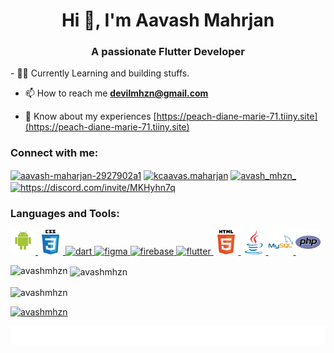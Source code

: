 <h1 align="center">Hi 👋, I'm Aavash Mahrjan</h1>
<h3 align="center">A passionate Flutter Developer</h3>
- 👷‍♂️ Currently Learning and building stuffs.

- 📫 How to reach me **devilmhzn@gmail.com**

- 📄 Know about my experiences [https://peach-diane-marie-71.tiiny.site](https://peach-diane-marie-71.tiiny.site)

<h3 align="left">Connect with me:</h3>
<p align="left">
<a href="https://linkedin.com/in/aavash-maharjan-2927902a1" target="blank"><img align="center" src="https://raw.githubusercontent.com/rahuldkjain/github-profile-readme-generator/master/src/images/icons/Social/linked-in-alt.svg" alt="aavash-maharjan-2927902a1" height="30" width="40" /></a>
<a href="https://fb.com/kcaavas.maharjan" target="blank"><img align="center" src="https://raw.githubusercontent.com/rahuldkjain/github-profile-readme-generator/master/src/images/icons/Social/facebook.svg" alt="kcaavas.maharjan" height="30" width="40" /></a>
<a href="https://instagram.com/avash_mhzn_" target="blank"><img align="center" src="https://raw.githubusercontent.com/rahuldkjain/github-profile-readme-generator/master/src/images/icons/Social/instagram.svg" alt="avash_mhzn_" height="30" width="40" /></a>
<a href="https://discord.gg/https://discord.com/invite/MKHyhn7q" target="blank"><img align="center" src="https://raw.githubusercontent.com/rahuldkjain/github-profile-readme-generator/master/src/images/icons/Social/discord.svg" alt="https://discord.com/invite/MKHyhn7q" height="30" width="40" /></a>
</p>

<h3 align="left">Languages and Tools:</h3>
<p align="left"> <a href="https://developer.android.com" target="_blank" rel="noreferrer"> <img src="https://raw.githubusercontent.com/devicons/devicon/master/icons/android/android-original-wordmark.svg" alt="android" width="40" height="40"/> </a> <a href="https://www.w3schools.com/css/" target="_blank" rel="noreferrer"> <img src="https://raw.githubusercontent.com/devicons/devicon/master/icons/css3/css3-original-wordmark.svg" alt="css3" width="40" height="40"/> </a> <a href="https://dart.dev" target="_blank" rel="noreferrer"> <img src="https://www.vectorlogo.zone/logos/dartlang/dartlang-icon.svg" alt="dart" width="40" height="40"/> </a> <a href="https://www.figma.com/" target="_blank" rel="noreferrer"> <img src="https://www.vectorlogo.zone/logos/figma/figma-icon.svg" alt="figma" width="40" height="40"/> </a> <a href="https://firebase.google.com/" target="_blank" rel="noreferrer"> <img src="https://www.vectorlogo.zone/logos/firebase/firebase-icon.svg" alt="firebase" width="40" height="40"/> </a> <a href="https://flutter.dev" target="_blank" rel="noreferrer"> <img src="https://www.vectorlogo.zone/logos/flutterio/flutterio-icon.svg" alt="flutter" width="40" height="40"/> </a> <a href="https://www.w3.org/html/" target="_blank" rel="noreferrer"> <img src="https://raw.githubusercontent.com/devicons/devicon/master/icons/html5/html5-original-wordmark.svg" alt="html5" width="40" height="40"/> </a> <a href="https://www.java.com" target="_blank" rel="noreferrer"> <img src="https://raw.githubusercontent.com/devicons/devicon/master/icons/java/java-original.svg" alt="java" width="40" height="40"/> </a> <a href="https://www.mysql.com/" target="_blank" rel="noreferrer"> <img src="https://raw.githubusercontent.com/devicons/devicon/master/icons/mysql/mysql-original-wordmark.svg" alt="mysql" width="40" height="40"/> </a> <a href="https://www.php.net" target="_blank" rel="noreferrer"> <img src="https://raw.githubusercontent.com/devicons/devicon/master/icons/php/php-original.svg" alt="php" width="40" height="40"/> </a> </p>

<p><img align="left" src="https://github-readme-stats.vercel.app/api/top-langs?username=avashmhzn&layout=compact&theme=tokyonight" alt="avashmhzn" /></p>

<p>&nbsp;<img align="center" src="https://github-readme-stats.vercel.app/api?username=avashmhzn&show_icons=true&theme=tokyonight" alt="avashmhzn" /></p>

<p><img align="center" src="https://github-readme-streak-stats.herokuapp.com/?user=avashmhzn&layout=compact&theme=tokyonight" alt="avashmhzn" /></p>

<p align="left"> <a href="https://github.com/ryo-ma/github-profile-trophy"><img src="https://github-profile-trophy.vercel.app/?username=avashmhzn&theme=dracula&column=7&margin-w=15&margin-h=15%20" alt="avashmhzn" /></a> </p>

<img src='https://raw.githubusercontent.com/AkashSingh3031/AkashSingh3031/49be5f876cb7b7649b517bff7e79990ddf033141/marquee.svg' />
